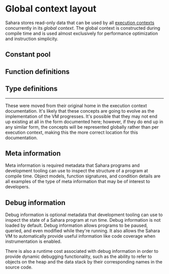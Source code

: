 # Global context layout

Sahara stores read-only data that can be used by all [execution contexts](./execution-context.md) concurrently in its
_global context_. The global context is constructed during compile time and is used almost exclusively for performance
optimization and instruction simplicity.

## Constant pool

## Function definitions

## Type definitions

---

These were moved from their original home in the execution context documentation. It's likely that these concepts are
going to evolve as the implementation of the VM progresses. It's possible that they may not end up existing at all in
the form documented here; however, if they do end up in any similar form, the concepts will be represented globally
rather than per execution context, making this the more correct location for this documentation.

## Meta information

Meta information is required metadata that Sahara programs and development tooling can use to inspect the structure of a
program at compile time. Object models, function signatures, and condition details are all examples of the type of
meta information that may be of interest to developers.

## Debug information

Debug information is optional metadata that development tooling can use to inspect the state of a Sahara program at
run time. Debug information is not loaded by default. Debug information allows programs to be paused, queried, and even
modified while they're running. It also allows the Sahara VM to automatically provide useful information like code
coverage when instrumentation is enabled.

There is also a runtime cost associated with debug information in order to provide dynamic debugging functionality, such
as the ability to refer to objects on the heap and the data stack by their corresponding names in the source code.


